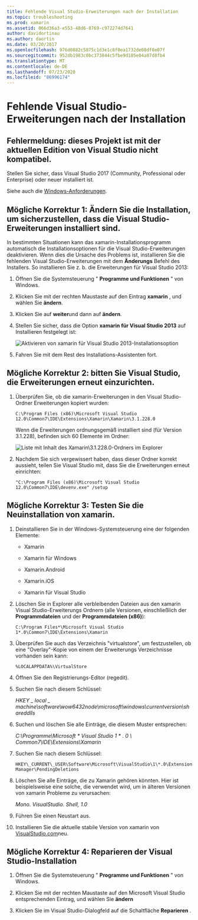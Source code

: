 ```yaml
---
title: Fehlende Visual Studio-Erweiterungen nach der Installation
ms.topic: troubleshooting
ms.prod: xamarin
ms.assetid: 066d36a3-e553-48d6-8769-c972274d7641
author: davidortinau
ms.author: daortin
ms.date: 03/20/2017
ms.openlocfilehash: 976d0882c5875c1d3e1c8f0ea1732de08df8e07f
ms.sourcegitcommit: 952db1983c0bc373844c5fbe9d185e04a87d8fb4
ms.translationtype: MT
ms.contentlocale: de-DE
ms.lasthandoff: 07/23/2020
ms.locfileid: "86996174"
---
```

# <a name="missing-visual-studio-extensions-after-installation"></a>Fehlende Visual Studio-Erweiterungen nach der Installation

## <a name="error-message-this-project-is-incompatible-with-the-current-edition-of-visual-studio"></a>Fehlermeldung: dieses Projekt ist mit der aktuellen Edition von Visual Studio nicht kompatibel.

Stellen Sie sicher, dass Visual Studio 2017 (Community, Professional oder Enterprise) oder neuer installiert ist.

Siehe auch die [Windows-Anforderungen](~/cross-platform/get-started/requirements.md#windows-requirements).

## <a name="possible-fix-1-change-the-installation-to-make-sure-the-visual-studio-extensions-are-installed"></a>Mögliche Korrektur 1: Ändern Sie die Installation, um sicherzustellen, dass die Visual Studio-Erweiterungen installiert sind.

In bestimmten Situationen kann das xamarin-Installationsprogramm automatisch die Installationsoptionen für die Visual Studio-Erweiterungen deaktivieren. Wenn dies die Ursache des Problems ist, installieren Sie die fehlenden Visual Studio-Erweiterungen mit dem **Änderungs** Befehl des Installers. So installieren Sie z. b. die Erweiterungen für Visual Studio 2013:

1. Öffnen Sie die Systemsteuerung " **Programme und Funktionen** " von Windows.

2. Klicken Sie mit der rechten Maustaste auf den Eintrag **xamarin** , und wählen Sie **ändern**.

3. Klicken Sie auf **weiter**und dann auf **ändern**.

4. Stellen Sie sicher, dass die Option **xamarin für Visual Studio 2013** auf Installieren festgelegt ist:

    ![Aktivieren von xamarin für Visual Studio 2013-Installationsoption](missing-vs-extensions-images/installer.png)

5. Fahren Sie mit dem Rest des Installations-Assistenten fort.

## <a name="possible-fix-2-ask-visual-studio-to-set-up-the-extensions-again"></a>Mögliche Korrektur 2: bitten Sie Visual Studio, die Erweiterungen erneut einzurichten.

1. Überprüfen Sie, ob die xamarin-Erweiterungen in den Visual Studio-Ordner Erweiterungen kopiert wurden:

    `C:\Program Files (x86)\Microsoft Visual Studio 12.0\Common7\IDE\Extensions\Xamarin\Xamarin\3.1.228.0`

    Wenn die Erweiterungen ordnungsgemäß installiert sind (für Version 3.1.228), befinden sich 60 Elemente im Ordner:

    ![Liste mit Inhalt des Xamarin\3.1.228.0-Ordners im Explorer](missing-vs-extensions-images/folder.png)

2. Nachdem Sie sich vergewissert haben, dass dieser Ordner korrekt aussieht, teilen Sie Visual Studio mit, dass Sie die Erweiterungen erneut einrichten:

    `"C:\Program Files (x86)\Microsoft Visual Studio 12.0\Common7\IDE\devenv.exe" /setup`

## <a name="possible-fix-3-try-a-fresh-reinstall-of-xamarin"></a>Mögliche Korrektur 3: Testen Sie die Neuinstallation von xamarin.

1. Deinstallieren Sie in der Windows-Systemsteuerung eine der folgenden Elemente:

    * Xamarin

    * Xamarin für Windows

    * Xamarin.Android

    * Xamarin.iOS

    * Xamarin für Visual Studio

2. Löschen Sie in Explorer alle verbleibenden Dateien aus den xamarin Visual Studio-Erweiterungs Ordnern (alle Versionen, einschließlich der **Programmdateien** und der **Programmdateien (x86)**):

    `C:\Program Files*\Microsoft Visual Studio 1*.0\Common7\IDE\Extensions\Xamarin`

3. Überprüfen Sie auch das Verzeichnis "virtualstore", um festzustellen, ob eine "Overlay"-Kopie von einem der Erweiterungs Verzeichnisse vorhanden sein kann:

    `%LOCALAPPDATA%\VirtualStore`

4. Öffnen Sie den Registrierungs-Editor (regedit).

5. Suchen Sie nach diesem Schlüssel:

    _HKEY \_ local \_ machine\software\wow6432node\microsoft\windows\currentversion\shareddlls_

6. Suchen und löschen Sie alle Einträge, die diesem Muster entsprechen:

    _C:\Programme\Microsoft \* Visual Studio 1 \* . 0 \ Common7\IDE\Extensions\Xamarin_

7. Suchen Sie nach diesem Schlüssel:

    `HKEY\_CURRENT\_USER\Software\Microsoft\VisualStudio\1\*.0\ExtensionManager\PendingDeletions`

8. Löschen Sie alle Einträge, die zu Xamarin gehören könnten. Hier ist beispielsweise eine solche, die verwendet wird, um in älteren Versionen von xamarin Probleme zu verursachen:

    _Mono. VisualStudio. Shell, 1.0_

9. Führen Sie einen Neustart aus.

10. Installieren Sie die aktuelle stabile Version von xamarin von [VisualStudio.com](https://visualstudio.com/xamarin)neu.

## <a name="possible-fix-4-repair-visual-studio-installation"></a>Mögliche Korrektur 4: Reparieren der Visual Studio-Installation

1. Öffnen Sie die Systemsteuerung " **Programme und Funktionen** " von Windows.

2. Klicken Sie mit der rechten Maustaste auf den Microsoft Visual Studio entsprechenden Eintrag, und wählen Sie **ändern**

3. Klicken Sie im Visual Studio-Dialogfeld auf die Schaltfläche **Reparieren** .
